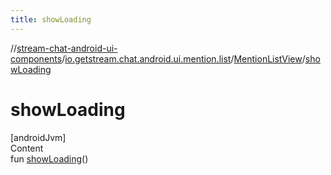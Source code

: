 ```yaml
---
title: showLoading
---
```

//[stream-chat-android-ui-components](../../../index.md)/[io.getstream.chat.android.ui.mention.list](../index.md)/[MentionListView](index.md)/[showLoading](showLoading.md)



# showLoading  
[androidJvm]  
Content  
fun [showLoading](showLoading.md)()  




